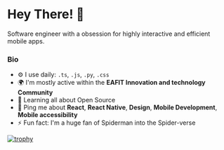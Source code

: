 # Hey There! 👋

Software engineer with a obsession for highly interactive and efficient mobile apps.

### Bio
- ⚙️ I use daily: `.ts`, `.js`, `.py`, `.css`
- 🌍 I'm mostly active within the **EAFIT Innovation and technology Community**
- 🌱 Learning all about Open Source
- 💬 Ping me about **React**, **React Native**, **Design**, **Mobile Development**, **Mobile accessibility**
- ⚡️ Fun fact: I'm a huge fan of Spiderman into the Spider-verse 

[![trophy](https://github-profile-trophy.vercel.app/?username=sebasbeleno&rank=-C,-B&margin-w=15)](https://github.com/sebasbeleno)
